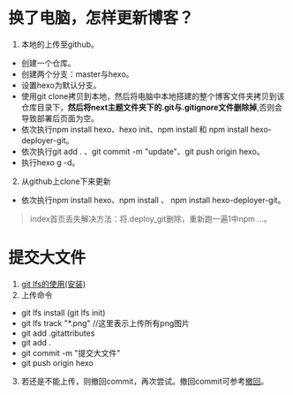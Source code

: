 # 换了电脑，怎样更新博客？
1. 本地的上传至github。
- 创建一个仓库。
- 创建两个分支：master与hexo。
- 设置hexo为默认分支。
- 使用git clone拷贝到本地，然后将电脑中本地搭建的整个博客文件夹拷贝到该仓库目录下，**然后将next主题文件夹下的.git与.gitignore文件删除掉**,否则会导致部署后页面为空。
- 依次执行npm install hexo、hexo init、npm install 和 npm install hexo-deployer-git。
- 依次执行git add . 、git commit -m "update"、git push origin hexo。
- 执行hexo g -d。
2. 从github上clone下来更新
- 依次执行npm install hexo、npm install 、 npm install hexo-deployer-git。
> index首页丢失解决方法：将.deploy_git删除，重新跑一遍1中npm ...。
# 提交大文件
1. [git lfs的使用(安装)](https://www.jianshu.com/p/493b81544f80)
2. 上传命令
- git lfs install (git lfs init)
- git lfs track "*.png"     //这里表示上传所有png图片
- git add .gitattributes
- git add .
- git commit -m "提交大文件"
- git push origin hexo
3. 若还是不能上传，则撤回commit，再次尝试。撤回commit可参考[撤回](https://blog.csdn.net/quiet_girl/article/details/79487966)。